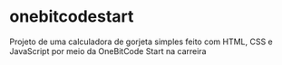# onebitcodestart
Projeto de uma calculadora de gorjeta simples feito com HTML, CSS e JavaScript por meio da OneBitCode Start na carreira
